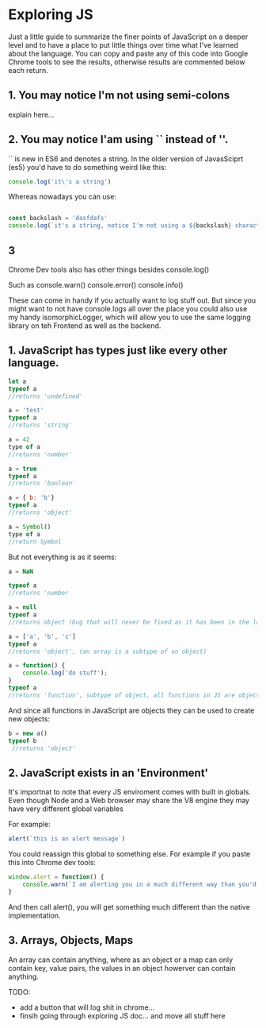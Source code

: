 # Exploring JS

Just a little guide to summarize the finer points of JavaScript on a deeper level and to have a place to put little things over time what I've learned about the language. You can copy and paste any of this code into Google Chrome tools to see the results, otherwise results are commented below each return.

## 1. You may notice I'm not using semi-colons

explain here...


## 2. You may notice I'am using `` instead of ''.

`` is new in ES6 and denotes a string. In the older version of JavasSciprt (es5) you'd have to do something weird like this:
```javascript
console.log('it\'s a string')
```

Whereas nowadays you can use:

```javascript

const backslash = 'dasfdafs'
console.log(`it's a string, notice I'm not using a ${backslash} character`)

```

## 3

Chrome Dev tools also has other things besides console.log()

Such as console.warn()
console.error()
console.info()

These can come in handy if you actually want to log stuff out. But since you might want to not have console.logs all over the place you could also use my handy isomorphicLogger, which will allow you to use the same logging library on teh Frontend as well as the backend.



## 1. JavaScript has types just like every other language.

```javascript
let a
typeof a
//returns 'undefined'

a = 'test'
typeof a
//returns 'string'

a = 42
type of a
//returns 'number'

a = true
typeof a
//returns 'boolean'

a = { b: 'b'}
typeof a
//returns 'object'

a = Symbol()
type of a
//return Symbol
```
 But not everything is as it seems:
```javascript
a = NaN

typeof a
//returns 'number

a = null
typeof a
//returns object (bug that will never be fixed as it has been in the language since the beginning)

a = ['a', 'b', 'c']
typeof a
//returns 'object', (an array is a subtype of an object)

a = function() {
    console.log('do stuff');
}
typeof a
//returns 'function', subtype of object, all functions in JS are objects
```

And since all functions in JavaScript are objects they can be used to create new objects:

```javascript
b = new a()
typeof b
 //returns 'object'
```

## 2. JavaScript exists in an 'Environment'
It's importnat to note that every JS enviroment comes with built in globals. Even though Node and a Web browser may share the V8 engine they may have very different global variables

For example:

```javascript
alert(`this is an alert message`)
```

You could reassign this global to something else. For example if you paste this into Chrome dev tools:

```javascript
window.alert = function() {
    console.warn(`I am alerting you in a much different way than you'd expect`)
}
```

And then call alert(), you will get something much different than the native implementation.



## 3. Arrays, Objects, Maps

An array can contain anything, where as an object or a map can only contain key, value pairs, the values in an object howerver can contain anything.


TODO:
- add a button that will log shit in chrome...
- finsih going through exploring JS doc... and move all stuff here

